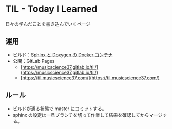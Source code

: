 # TIL - Today I Learned

日々の学んだことを書き込んでいくページ

## 運用

- ビルド：[Sphinx と Doxygen の Docker コンテナ](https://hub.docker.com/r/musicscience37/sphinx-doxygen)
- 公開：GitLab Pages
  - [https://musicscience37.gitlab.io/til/](https://musicscience37.gitlab.io/til/)
  - [https://til.musicscience37.com/](https://til.musicscience37.com/)

## ルール

- ビルドが通る状態で master にコミットする。
- sphinx の設定は一旦ブランチを切って作業して結果を確認してからマージする。
